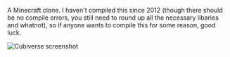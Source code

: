 A Minecraft clone. I haven't compiled this since 2012 (though there should be no compile errors, you still need to round up all the necessary libaries and whatnot), so if anyone wants to compile this for some reason, good luck.

![Cubiverse screenshot](https://i.imgur.com/xI82o8z.png)
